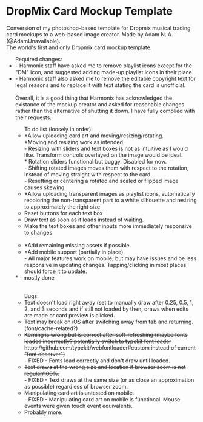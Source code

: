 # DropMix Card Mockup Template
Conversion of my photoshop-based template for Dropmix musical trading card mockups to a web-based image creator. Made by Adam N. A. (@AdamUnavailable).
<BR>
The world's first and only Dropmix card mockup template.
<BR>
<UL>Required changes:
  <LI>- Harmonix staff have asked me to remove playlist icons except for the "DM" icon, and suggested adding made-up playlist icons in their place.</LI>
  <LI>- Harmonix staff also asked me to remove the editable copyright text for legal reasons and to replace it with text stating the card is unofficial.</Li>
  <BR>Overall, it is a good thing that Harmonix has acknowledged the existance of the mockup creator and asked for reasonable changes rather than the alternative of shutting it down. I have fully complied with their requests.
<UL>To do list (loosely in order):
  <LI>*Allow uploading card art and moving/resizing/rotating.
    <BR>*Moving and resizing work as intended.
      <BR>- Resizing with sliders and text boxes is not as intuitive as I would like. Transform controls overlayed on the image would be ideal.
    <BR>* Rotation sliders functional but buggy. Disabled for now.
      <BR>- Shifting rotated images moves them with respect to the rotation, instead of moving straight with respect to the card.
      <BR>- Resetting or centering a rotated and scaled or flipped image causes skewing</LI>
  <LI>*Allow uploading transparent images as playlist icons, automatically recoloring the non-transparent part to a white silhouette and resizing to approximately the right size</LI>
  <LI>Reset buttons for each text box</LI>
  <LI>Draw text as soon as it loads instead of waiting.</LI>
  <LI>Make the text boxes and other inputs more immediately responsive to changes.</LI>
  <BR>
  <LI>*Add remaining missing assets if possible.</LI>
  <LI>*Add mobile support (partially in place).
    <BR>  - All major features work on mobile, but may have issues and be less responsive in updating changes. Tapping/clicking in most places should force it to update.</LI>
</UL>
  * - mostly done
<BR><BR>
<UL>Bugs:
  <LI>Text doesn't load right away (set to manually draw after 0.25, 0.5, 1, 2, and 3 seconds and if still not loaded by then, draws when edits are made or card preview is clicked.</LI>
  <LI>Text may break on iOS after switching away from tab and returning. (font/cache-related?)</LI>
  <LI><strike>Kerning is wrong but is correct after soft-refreshing (maybe fonts loaded incorrectly? potentially switch to typekit font loader https://github.com/typekit/webfontloader#custom instead of current "font observer")</strike>
    <BR>  - FIXED - Fonts load correctly and don't draw until loaded.</LI>
  <LI><strike>Text draws at the wrong size and location if browser zoom is not regular/100%.</strike>
    <BR>  - FIXED - Text draws at the same size (or as close an approximation as possible) regardless of browser zoom.</LI>
  <LI><strike>Manipulating card art is untested on mobile.</strike>
    <BR>  - FIXED -  Manipulating card art on mobile is functional. Mouse events were given touch event equivalents.</LI>
  <LI>Probably more.</LI>
</UL>
